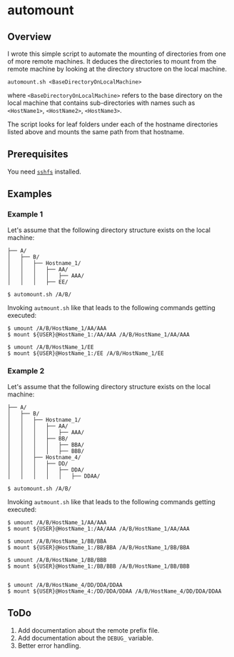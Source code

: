 # automount

## Overview

I wrote this simple script to automate the mounting of directories from one of more remote machines. It deduces the directories to mount from the remote machine by looking at the directory structore on the local machine.

```
automount.sh <BaseDirectoryOnLocalMachine>
```

where ```<BaseDirectoryOnLocalMachine>``` refers to the base directory on the local machine that contains sub-directories with names such as ```<HostName1>```, ```<HostName2>```, ```<HostName3>```.

The script looks for leaf folders under each of the hostname directories listed above and mounts the same path from that hostname.

## Prerequisites

You need [```sshfs```](https://github.com/osxfuse/sshfs) installed.

## Examples

### Example 1

Let's assume that the following directory structure exists on the local machine:

```
├── A/
│   ├── B/
│   │   ├── Hostname_1/
│   │   │   ├── AA/
│   │   │   │   ├── AAA/
│   │   │   ├── EE/
```

```
$ automount.sh /A/B/
```
Invoking ```autmount.sh``` like that leads to the following commands getting executed:

```
$ umount /A/B/HostName_1/AA/AAA
$ mount ${USER}@HostName_1:/AA/AAA /A/B/HostName_1/AA/AAA

$ umount /A/B/HostName_1/EE
$ mount ${USER}@HostName_1:/EE /A/B/HostName_1/EE

```

### Example 2

Let's assume that the following directory structure exists on the local machine:

```
├── A/
│   ├── B/
│   │   ├── Hostname_1/
│   │   │   ├── AA/
│   │   │   │   ├── AAA/
│   │   │   ├── BB/
│   │   │   │   ├── BBA/
│   │   │   │   ├── BBB/
│   │   ├── Hostname_4/
│   │   │   ├── DD/
│   │   │   │   ├── DDA/
│   │   │   │   │   ├── DDAA/
```

```
$ automount.sh /A/B/
```
Invoking ```autmount.sh``` like that leads to the following commands getting executed:

```
$ umount /A/B/HostName_1/AA/AAA
$ mount ${USER}@HostName_1:/AA/AAA /A/B/HostName_1/AA/AAA

$ umount /A/B/HostName_1/BB/BBA
$ mount ${USER}@HostName_1:/BB/BBA /A/B/HostName_1/BB/BBA

$ umount /A/B/HostName_1/BB/BBB
$ mount ${USER}@HostName_1:/BB/BBB /A/B/HostName_1/BB/BBB


$ umount /A/B/HostName_4/DD/DDA/DDAA
$ mount ${USER}@HostName_4:/DD/DDA/DDAA /A/B/HostName_4/DD/DDA/DDAA

```

## ToDo

1. Add documentation about the remote prefix file.
2. Add documentation about the ```DEBUG_``` variable.
3. Better error handling.
